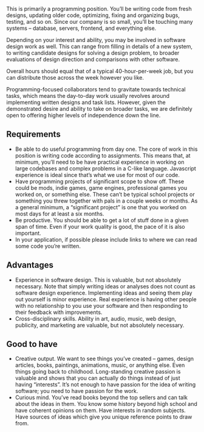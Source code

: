 This is primarily a programming position. You’ll be writing code from fresh designs, updating older code, optimizing, fixing and organizing bugs, testing, and so on. Since our company is so small, you’ll be touching many systems – database, servers, frontend, and everything else.

Depending on your interest and ability, you may be involved in software design work as well. This can range from filling in details of a new system, to writing candidate designs for solving a design problem, to broader evaluations of design direction and comparisons with other software.

Overall hours should equal that of a typical 40-hour-per-week job, but you can distribute those across the week however you like.

Programming-focused collaborators tend to gravitate towards technical tasks, which means the day-to-day work usually revolves around implementing written designs and task lists. However, given the demonstrated desire and ability to take on broader tasks, we are definitely open to offering higher levels of independence down the line.

## Requirements

- Be able to do useful programming from day one. The core of work in this position is writing code according to assignments. This means that, at minimum, you’ll need to be have practical experience in working on large codebases and complex problems in a C-like language. Javascript experience is ideal since that’s what we use for most of our code.
- Have programming projects of significant scope to show off. These could be mods, indie games, game engines, professional games you worked on, or something else. These can’t be typical school projects or something you threw together with pals in a couple weeks or months. As a general minimum, a “significant project” is one that you worked on most days for at least a six months.
- Be productive. You should be able to get a lot of stuff done in a given span of time. Even if your work quality is good, the pace of it is also important.
- In your application, if possible please include links to where we can read some code you’re written. 

## Advantages

- Experience in software design. This is valuable, but not absolutely necessary. Note that simply writing ideas or analyses does not count as software design experience. Implementing ideas and seeing them play out yourself is minor experience. Real experience is having other people with no relationship to you use your software and then responding to their feedback with improvements.
- Cross-disciplinary skills. Ability in art, audio, music, web design, publicity, and marketing are valuable, but not absolutely necessary.

## Good to have

- Creative output. We want to see things you’ve created – games, design articles, books, paintings, animations, music, or anything else. Even things going back to childhood. Long-standing creative passion is valuable and shows that you can actually do things instead of just having “interests”. It’s not enough to have passion for the idea of writing software; you need to have passion for the work.
- Curious mind. You’ve read books beyond the top sellers and can talk about the ideas in them. You know some history beyond high school and have coherent opinions on them. Have interests in random subjects. Have sources of ideas which give you unique reference points to draw from.
